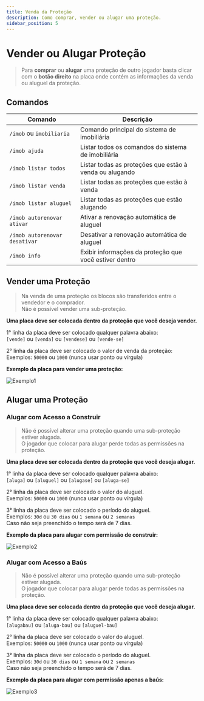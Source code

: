 ```yaml
---
title: Venda da Proteção
description: Como comprar, vender ou alugar uma proteção.
sidebar_position: 5
---
```


# Vender ou Alugar Proteção

> Para **comprar** ou **alugar** uma proteção de outro jogador basta clicar com o **botão direito** na placa onde contém as informações da venda ou aluguel da proteção.

## Comandos

| Comando | Descrição |
| ------- | --------- |
| `/imob` ou `imobiliaria`      | Comando principal do sistema de imobiliária |
| `/imob ajuda`                 | Listar todos os comandos do sistema de imobiliária |
| `/imob listar todos`          | Listar todas as proteções que estão à venda ou alugando |
| `/imob listar venda`          | Listar todas as proteções que estão à venda |
| `/imob listar aluguel`        | Listar todas as proteções que estão alugando |
| `/imob autorenovar ativar`    | Ativar a renovação automática de aluguel |
| `/imob autorenovar desativar` | Desativar a renovação automática de aluguel |
| `/imob info`                  | Exibir informações da proteção que você estiver dentro |

## Vender uma Proteção

> Na venda de uma proteção os blocos são transferidos entre o vendedor e o comprador.  
> Não é possível vender uma sub-proteção.

**Uma placa deve ser colocada dentro da proteção que você deseja vender.**

1° linha da placa deve ser colocado qualquer palavra abaixo:  
`[vende]` ou `[venda]` ou `[vendese]` ou `[vende-se]`

2° linha da placa deve ser colocado o valor de venda da proteção:  
Exemplos: `50000` ou `1000` (nunca usar ponto ou vírgula)

**Exemplo da placa para vender uma proteção:**

![Exemplo1](https://i.imgur.com/6KLSuqH.png "Exemplo de como criar uma placa de venda")

## Alugar uma Proteção

### Alugar com Acesso a Construir

> Não é possível alterar uma proteção quando uma sub-proteção estiver alugada.  
> O jogador que colocar para alugar perde todas as permissões na proteção.

**Uma placa deve ser colocada dentro da proteção que você deseja alugar.**

1° linha da placa deve ser colocado qualquer palavra abaixo:  
`[aluga]` ou `[aluguel]` ou `[alugase]` ou `[aluga-se]`

2° linha da placa deve ser colocado o valor do aluguel.  
Exemplos: `50000` ou `1000` (nunca usar ponto ou vírgula)  

3° linha da placa deve ser colocado o período do aluguel.  
Exemplos: `30d` ou `30 dias` ou `1 semana` ou `2 semanas`  
Caso não seja preenchido o tempo será de 7 dias.

**Exemplo da placa para alugar com permissão de construir:**

![Exemplo2](https://i.imgur.com/TclXF7E.png "Exemplo de como criar uma placa de aluguel com permissão de construir")

### Alugar com Acesso a Baús

> Não é possível alterar uma proteção quando uma sub-proteção estiver alugada.  
> O jogador que colocar para alugar perde todas as permissões na proteção.

**Uma placa deve ser colocada dentro da proteção que você deseja alugar.**

1° linha da placa deve ser colocado qualquer palavra abaixo:  
`[alugabau]` ou `[aluga-bau]` ou `[aluguel-bau]`

2° linha da placa deve ser colocado o valor do aluguel.  
Exemplos: `50000` ou `1000` (nunca usar ponto ou vírgula)  

3° linha da placa deve ser colocado o período do aluguel.  
Exemplos: `30d` ou `30 dias` ou `1 semana` ou `2 semanas`  
Caso não seja preenchido o tempo será de 7 dias.

**Exemplo da placa para alugar com permissão apenas a baús:**

![Exemplo3](https://i.imgur.com/sgdW7zJ.png "Exemplo de como criar uma placa de aluguel com acesso apenas a baús")
